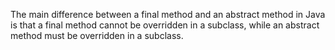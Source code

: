 The main difference between a final method and an abstract method in
Java is that a final method cannot be overridden in a subclass, while an
abstract method must be overridden in a subclass.